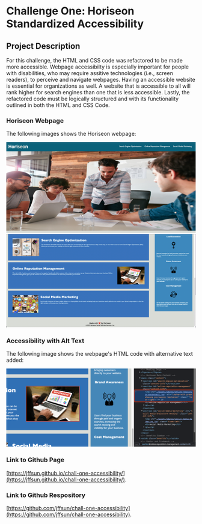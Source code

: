 # Challenge One: Horiseon Standardized Accessibility

## Project Description

For this challenge, the HTML and CSS code was refactored to be made more accessible. Webpage accessibilty is especially important for people with disabilities, who may require assitive technologies (i.e., screen readers), to perceive and navigate webpages. Having an accessible website is essential for organizations as well. A website that is accessible to all will rank higher for search engines than one that is less accessible. Lastly, the refactored code must be logically structured and with its functionality outlined in both the HTML and CSS Code.

### Horiseon Webpage 

The following images shows the Horiseon webpage:

![The Horiseon webpage](./assets/images/horiseon-screenshot-1.png)
![The Horiseon webpage](./assets/images/horiseon-screenshot-2.png)

### Accessibility with Alt Text 

The following image shows the webpage's HTML code with alternative text added: 

![The Horiseon webpage includes images with alt text to increase accessibilit for users.](./assets/images/alt-text-screenshot.png)

### Link to Github Page
[https://jffsun.github.io/chall-one-accessibility/](https://jffsun.github.io/chall-one-accessibility/).

### Link to Github Respository
[https://github.com/jffsun/chall-one-accessibility](https://github.com/jffsun/chall-one-accessibility).